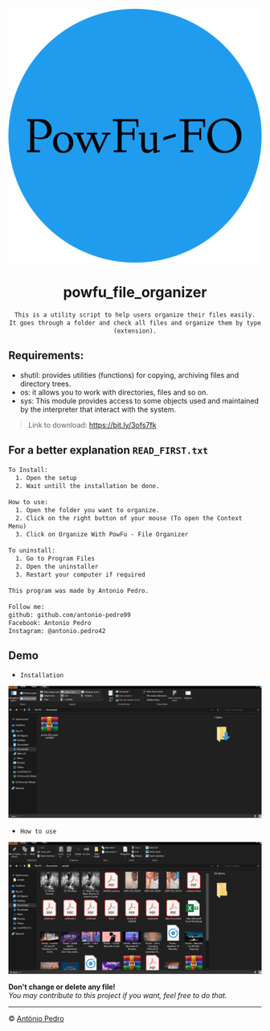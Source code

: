 <div align="center">

![powfu-file-organizer-icon](img/icon-512x512.png)

# powfu_file_organizer

    This is a utility script to help users organize their files easily.
    It goes through a folder and check all files and organize them by type (extension).

</div>

## Requirements:

- shutil: provides utilities (functions) for copying, archiving files and directory trees.
- os: it allows you to work with directories, files and so on.
- sys: This module provides access to some objects used and maintained by the interpreter that interact with the system.

> Link to download: <https://bit.ly/3ofs7fk>

## For a better explanation `READ_FIRST.txt`

```text
To Install:
  1. Open the setup
  2. Wait untill the installation be done.

How to use:
  1. Open the folder you want to organize.
  2. Click on the right button of your mouse (To open the Context Menu)
  3. Click on Organize With PowFu - File Organizer

To uninstall:
  1. Go to Program Files
  2. Open the uninstaller
  3. Restart your computer if required

This program was made by Antonio Pedro.

Follow me: 
github: github.com/antonio-pedro99
Facebook: Antonio Pedro
Instagram: @antonio.pedro42
```


## Demo

- `Installation`

![installation-gif](img/installation.gif)

- `How to use`

![how-to-use-gif](img/howtouse.gif)

**Don't change or delete any file!** \
*You may contribute to this project if  you want, feel free to do that.*

---

&copy; [António Pedro](https://github.com/antonio-pedro99/)
